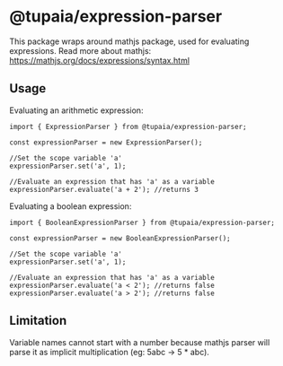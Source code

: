# @tupaia/expression-parser
This package wraps around mathjs package, used for evaluating expressions.
Read more about mathjs: https://mathjs.org/docs/expressions/syntax.html

## Usage
Evaluating an arithmetic expression:

```
import { ExpressionParser } from @tupaia/expression-parser;

const expressionParser = new ExpressionParser();

//Set the scope variable 'a'
expressionParser.set('a', 1);

//Evaluate an expression that has 'a' as a variable
expressionParser.evaluate('a + 2'); //returns 3
```

Evaluating a boolean expression:

```
import { BooleanExpressionParser } from @tupaia/expression-parser;

const expressionParser = new BooleanExpressionParser();

//Set the scope variable 'a'
expressionParser.set('a', 1);

//Evaluate an expression that has 'a' as a variable
expressionParser.evaluate('a < 2'); //returns false
expressionParser.evaluate('a > 2'); //returns false
```

## Limitation
Variable names cannot start with a number because mathjs parser will parse it as implicit multiplication (eg: 5abc -> 5 * abc).
